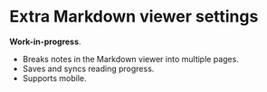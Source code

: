 # Extra Markdown viewer settings

**Work-in-progress**.

- Breaks notes in the Markdown viewer into multiple pages.
- Saves and syncs reading progress.
- Supports mobile.
